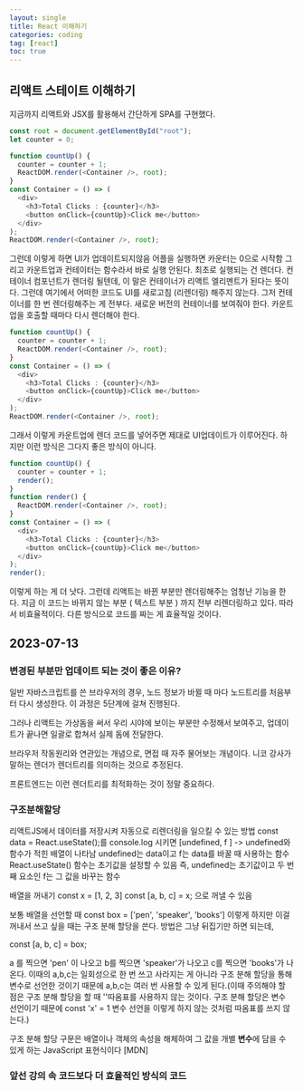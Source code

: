 ```yaml
---
layout: single
title: React 이해하기
categories: coding
tag: [react]
toc: true
---
```


## 리액트 스테이트 이해하기

지금까지 리액트와 JSX를 활용해서 간단하게 SPA를 구현했다.

```javascript
const root = document.getElementById("root");
let counter = 0;

function countUp() {
  counter = counter + 1;
  ReactDOM.render(<Container />, root);
}
const Container = () => (
  <div>
    <h3>Total Clicks : {counter}</h3>
    <button onClick={countUp}>Click me</button>
  </div>
);
ReactDOM.render(<Container />, root);
```

그런데 이렇게 하면 UI가 업데이트되지않음
어플을 실행하면 카운터는 0으로 시작함
그리고 카운트업과 컨테이터는 함수라서 바로 실행 안된다.
최초로 실행되는 건 렌더다.
컨테이너 컴포넌트가 렌더링 될텐데, 이 말은 컨테이너가 리액트 엘리멘트가 된다는 뜻이다.
그런데 여기에서 어떠한 코드도 UI를 새로고침 (리렌더링) 해주지 않는다.
그저 컨테이너를 한 번 렌더링해주는 게 전부다.
새로운 버전의 컨테이너를 보여줘야 한다.
카운트업을 호출할 때마다 다시 렌더해야 한다.

```javascript
function countUp() {
  counter = counter + 1;
  ReactDOM.render(<Container />, root);
}
const Container = () => (
  <div>
    <h3>Total Clicks : {counter}</h3>
    <button onClick={countUp}>Click me</button>
  </div>
);
ReactDOM.render(<Container />, root);
```

그래서 이렇게 카운트업에 렌더 코드를 넣어주면 제대로 UI업데이트가 이루어진다.
하지만 이런 방식은 그다지 좋은 방식이 아니다.

```javascript
function countUp() {
  counter = counter + 1;
  render();
}
function render() {
  ReactDOM.render(<Container />, root);
}
const Container = () => (
  <div>
    <h3>Total Clicks : {counter}</h3>
    <button onClick={countUp}>Click me</button>
  </div>
);
render();
```

이렇게 하는 게 더 낫다.
그런데 리액트는 바뀐 부분만 렌더링해주는 엄청난 기능을 한다.
지금 이 코드는 바뀌지 않는 부분 ( 텍스트 부분 ) 까지 전부 리렌더링하고 있다.
따라서 비효율적이다.
다른 방식으로 코드를 짜는 게 효율적일 것이다.

## 2023-07-13

### 변경된 부분만 업데이트 되는 것이 좋은 이유?

일반 자바스크립트를 쓴 브라우저의 경우, 노드 정보가 바뀔 때 마다 노드트리를 처음부터 다시 생성한다. 이 과정은 5단계에 걸쳐 진행된다.

그러나 리액트는 가상돔을 써서 우리 시야에 보이는 부분만 수정해서 보여주고, 업데이트가 끝나면 일괄로 합쳐서 실제 돔에 전달한다.

브라우저 작동원리와 연관있는 개념으로, 면접 때 자주 물어보는 개념이다. 니코 강사가 말하는 렌더가 렌더트리를 의미하는 것으로 추정된다.

프론트엔드는 이런 렌더트리를 최적화하는 것이 정말 중요하다.

### 구조분해할당

리액트JS에서 데이터를 저장시켜 자동으로 리렌더링을 일으킬 수 있는 방법
const data = React.useState();를 console.log 시키면
[undefined, f ] -> undefined와 함수가 적힌 배열이 나타남
undefined는 data이고 f는 data를 바꿀 때 사용하는 함수
React.useState() 함수는 초기값을 설정할 수 있음
즉, undefined는 초기값이고 두 번째 요소인 f는 그 값을 바꾸는 함수

배열을 꺼내기
const x = [1, 2, 3]
const [a, b, c] = x;
으로 꺼낼 수 있음

보통 배열을 선언할 때 const box = ['pen', 'speaker', 'books'] 이렇게 하지만
이걸 꺼내서 쓰고 싶을 때는 구조 분해 할당을 쓴다. 방법은 그냥 뒤집기만 하면 되는데,

const [a, b, c] = box;

a 를 찍으면 'pen' 이 나오고 b를 찍으면 'speaker'가 나오고 c를 찍으면 'books'가 나온다. 이때의 a,b,c는 일회성으로 한 번 쓰고 사라지는 게 아니라 구조 분해 할당을 통해 변수로 선언한 것이기 때문에 a,b,c는 여러 번 사용할 수 있게 된다.(이때 주의해야 할 점은 구조 분해 할당을 할 때 ''따옴표를 사용하지 않는 것이다. 구조 분해 할당은 변수 선언이기 때문에 const 'x' = 1 변수 선언을 이렇게 하지 않는 것처럼 따옴표를 쓰지 않는다.)

구조 분해 할당 구문은 배열이나 객체의 속성을 해체하여 그 값을 개별 **변수**에 담을 수 있게 하는 JavaScript 표현식이다 [MDN]

### 앞선 강의 속 코드보다 더 효율적인 방식의 코드
